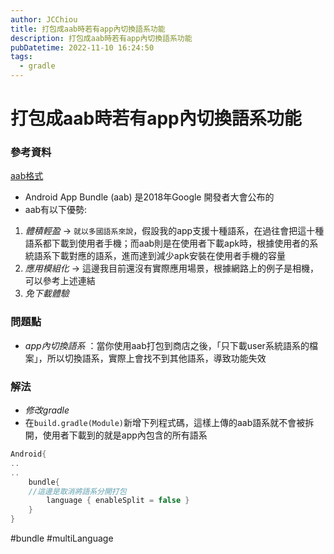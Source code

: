```yaml
---
author: JCChiou
title: 打包成aab時若有app內切換語系功能
description: 打包成aab時若有app內切換語系功能
pubDatetime: 2022-11-10 16:24:50
tags:
  - gradle
---
```


# 打包成aab時若有app內切換語系功能

### 參考資料

[aab格式](https://technews.tw/2021/07/12/android-apk-aab/)

- Android App Bundle (aab) 是2018年Google 開發者大會公布的
- aab有以下優勢:

1. _體積輕盈_ -> `就以多國語系來說`，假設我的app支援十種語系，在過往會把這十種語系都下載到使用者手機；而aab則是在使用者下載apk時，根據使用者的系統語系下載對應的語系，進而達到減少apk安裝在使用者手機的容量
2. _應用模組化_ -> 這邊我目前還沒有實際應用場景，根據網路上的例子是相機，可以參考上述連結
3. _免下載體驗_

### 問題點

- _app內切換語系_ ：當你使用aab打包到商店之後，「只下載user系統語系的檔案」，所以切換語系，實際上會找不到其他語系，導致功能失效

### 解法

- _修改gradle_
- 在`build.gradle(Module)`新增下列程式碼，這樣上傳的aab語系就不會被拆開，使用者下載到的就是app內包含的所有語系

```kotlin
Android{
..
..
    bundle{
    //這邊是取消將語系分開打包
        language { enableSplit = false }
    }
}
```

#bundle #multiLanguage

